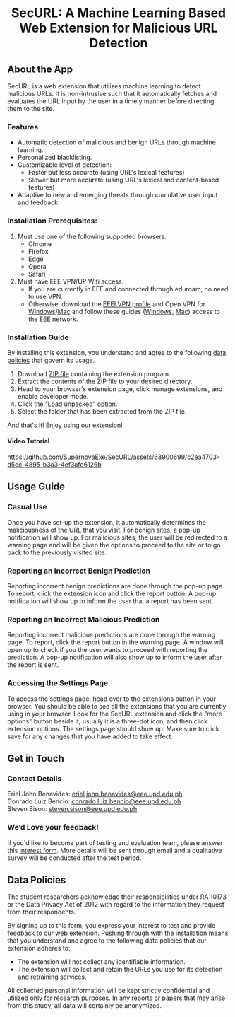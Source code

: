 <center> <h1> SecURL: A Machine Learning Based Web Extension for Malicious URL Detection </h1> </center>

## About the App

SecURL is a web extension that utilizes machine learning to detect malicious URLs. It is non-intrusive such that it automatically fetches and evaluates the URL input by the user in a timely manner before directing them to the site.

### Features

- Automatic detection of malicious and benign URLs through machine learning.
- Personalized blacklisting.
- Customizable level of detection:
    - Faster but less accurate (using URL's lexical features)
    - Slower but more accurate (using URL's lexical and content-based features)
- Adaptive to new and emerging threats through cumulative user input and feedback

### Installation Prerequisites:

1. Must use one of the following supported browsers:
    - Chrome
    - Firefox
    - Edge
    - Opera
    - Safari
2. Must have EEE VPN/UP Wifi access.
    - If you are currently in EEE and connected through eduroam, no need to use VPN.
    - Otherwise, download the [EEEI VPN profile](https://drive.google.com/file/d/1wY9TiykZsIbkV0BWSkmfpHjN_IgaBR3b/view?usp=sharing) and Open VPN for [Windows](https://openvpn.net/downloads/openvpn-connect-v3-windows.msi)/[Mac](https://openvpn.net/downloads/openvpn-connect-v3-macos.dmg) and follow these guides ([Windows](https://drive.google.com/file/d/132MAgs0sM491BnlXBnbxgsnevXGb8aSY/view?usp=sharing), [Mac](https://drive.google.com/file/d/1TdOHaGkw_ENCccQMUHwhbdR457mO9Zui/view?usp=sharing)) access to the EEE network.

### Installation Guide

By installing this extension, you understand and agree to the following [data policies](#data-policies) that govern its usage.

1. Download [ZIP file](https://drive.google.com/drive/folders/1vVljn![](my_video.mov)BPACA_qkXIbEdUBVkXc6avpo91q?usp=sharing) containing the extension program.
2. Extract the contents of the ZIP file to your desired directory.
3. Head to your browser's extension page, click manage extensions, and enable developer mode.
4. Click the “Load unpacked” option.
5. Select the folder that has been extracted from the ZIP file.

And that's it! Enjoy using our extension!

#### Video Tutorial

https://github.com/SupernovaExe/SecURL/assets/63900699/c2ea4703-d5ec-4895-b3a3-4ef3afd6126b

## Usage Guide

### Casual Use

Once you have set-up the extension, it automatically determines the maliciousness of the URL that you visit. For benign sites, a pop-up notification will show up. For malicious sites, the user will be redirected to a warning page and will be given the options to proceed to the site or to go back to the previously visited site.

### Reporting an Incorrect Benign Prediction

Reporting incorrect benign predictions are done through the pop-up page. To report, click the extension icon and click the report button. A pop-up notification will show up to inform the user that a report has been sent. 

### Reporting an Incorrect Malicious Prediction

Reporting incorrect malicious predictions are done through the warning page. To report, click the report button in the warning page. A window will open up to check if you the user wants to proceed with reporting the prediction. A pop-up notification will also show up to inform the user after the report is sent.

### Accessing the Settings Page

To access the settings page, head over to the extensions button in your browser. You should be able to see all the extensions that you are currently using in your browser. Look for the SecURL extension and click the "more options" button beside it, usually it is a three-dot icon, and then click extension options. The settings page should show up. Make sure to click save for any changes that you have added to take effect. 

## Get in Touch

### Contact Details

Eriel John Benavides: eriel.john.benavides@eee.upd.edu.ph \
Conrado Luiz Bencio: conrado.luiz.bencio@eee.upd.edu.ph \
Steven Sison: steven.sison@eee.upd.edu.ph

### We’d Love your feedback!

If you'd like to become part of testing and evaluation team, please answer this [interest form](https://forms.gle/afMVTqoTwGwe9LW69). More details will be sent through email and a qualitative survey will be conducted after the test period.

## Data Policies
The student researchers acknowledge their responsibilities under RA 10173 or the Data Privacy Act of 2012 with regard to the information they request from their respondents.

By signing up to this form, you express your interest to test and provide feedback to our web extension. Pushing through with the installation means that you understand and agree to the following data policies that our extension adheres to:

- The extension will not collect any identifiable information.
- The extension will collect and retain the URLs you use for its detection and retraining services.

All collected personal information will be kept strictly confidential and utilized only for research purposes. In any reports or papers that may arise from this study, all data will certainly be anonymized.

